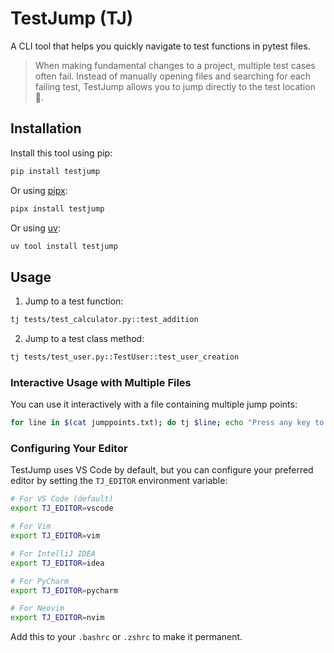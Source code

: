 # TestJump (TJ)

A CLI tool that helps you quickly navigate to test functions in pytest files.
> When making fundamental changes to a project, multiple test cases often fail.
> Instead of manually opening files and searching for each failing test, TestJump allows you to jump directly to the test location 🤷.


## Installation

Install this tool using pip:

```bash
pip install testjump
```

Or using [pipx](https://pipx.pypa.io/stable/):

```bash
pipx install testjump
```

Or using [uv](https://docs.astral.sh/uv/guides/tools/):

```bash
uv tool install testjump
```

## Usage

1. Jump to a test function:

```bash
tj tests/test_calculator.py::test_addition
```

2. Jump to a test class method:

```bash
tj tests/test_user.py::TestUser::test_user_creation
```

### Interactive Usage with Multiple Files

You can use it interactively with a file containing multiple jump points:

```bash
for line in $(cat jumppoints.txt); do tj $line; echo "Press any key to continue..."; read; done
```
### Configuring Your Editor

TestJump uses VS Code by default, but you can configure your preferred editor by setting the `TJ_EDITOR` environment variable:

```bash
# For VS Code (default)
export TJ_EDITOR=vscode

# For Vim
export TJ_EDITOR=vim

# For IntelliJ IDEA
export TJ_EDITOR=idea

# For PyCharm
export TJ_EDITOR=pycharm

# For Neovim
export TJ_EDITOR=nvim
````

Add this to your `.bashrc` or `.zshrc` to make it permanent.

